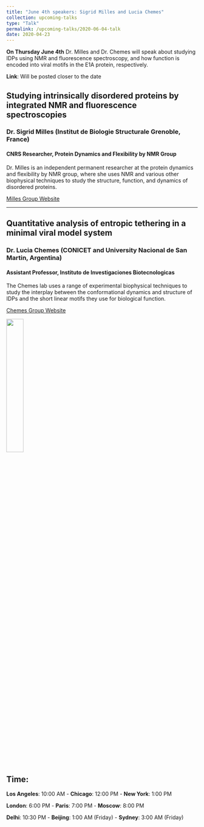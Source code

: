```yaml
---
title: "June 4th speakers: Sigrid Milles and Lucia Chemes"
collection: upcoming-talks
type: "Talk"
permalink: /upcoming-talks/2020-06-04-talk
date: 2020-04-23
---
```


**On Thursday June 4th** Dr. Milles and Dr. Chemes will speak about studying IDPs using NMR and fluorescence spectroscopy, and how function is encoded into viral motifs in the E1A protein, respectively.

**Link**: Will be posted closer to the date

## Studying intrinsically disordered proteins by integrated NMR and fluorescence spectroscopies
### Dr. Sigrid Milles (Institut de Biologie Structurale Grenoble, France)

#### CNRS Researcher, Protein Dynamics and Flexibility by NMR Group 
Dr. Milles is an independent permanent researcher at the protein dynamics and flexibility by NMR group, where she uses NMR and various other biophysical techniques to study the structure, function, and dynamics of disordered proteins.

[Milles Group Website](https://www.ibs.fr/research/research-groups/protein-dynamics-and-flexibility-by-nmr-group-m-blackledge/s-milles-erc-team/?lang=fr)


---

## Quantitative analysis of entropic tethering in a minimal viral model system


### Dr. Lucia Chemes (CONICET and University Nacional de San Martin, Argentina)


#### Assistant Professor, Instituto de Investigaciones Biotecnologicas
The Chemes lab uses a range of experimental biophysical techniques to study the interplay between the conformational dynamics and structure of IDPs and the short linear motifs they use for biological function.

[Chemes Group Website](http://www.unsam.edu.ar/i/Chemes-Lucia-Beatriz-)

<img src="{{site.baseurl}}/images/speakers/2020/chemes.jpg" width="30%">


## Time:
**Los Angeles**: 10:00 AM - **Chicago**: 12:00 PM  - **New York**: 1:00 PM 

**London**: 6:00 PM - **Paris**: 7:00 PM - **Moscow**: 8:00 PM 

**Delhi**: 10:30 PM - **Beijing**: 1:00 AM (Friday)  - **Sydney**: 3:00 AM (Friday)




